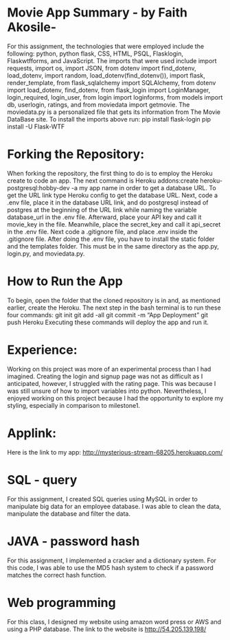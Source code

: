 # Movie App Summary - by Faith Akosile-
For this assignment, the technologies that were employed include the following: python, python flask, CSS, HTML, PSQL, Flasklogin, Flaskwtfforms,  and JavaScript. The imports that were used include import requests, import os, import JSON, from dotenv import find_dotenv, load_dotenv, import random, load_dotenv(find_dotenv()), import flask, render_template, from flask_sqlalchemy import SQLAlchemy, from dotenv import load_dotenv, find_dotenv, from flask_login import LoginManager, login_required, login_user, from login import loginforms, from models import db, userlogin, ratings, and from moviedata import getmovie. The moviedata.py is a personalized file that gets its information from The Movie DataBase site.
To install the imports above run:
pip install flask-login
pip install -U Flask-WTF

# Forking the Repository:
When forking the repository, the first thing to do is to employ the Heroku create to code an app. The next command is Heroku addons:create heroku-postgresql:hobby-dev -a my app name in order to get a database URL. To get the URL link type Heroku config to get the database URL. Next, code a .env file, place it in the database URL link, and do postgresql instead of postgres at the beginning of the URL link while naming the variable database_url in the .env file. Afterward, place your API key and call it movie_key in the file. Meanwhile, place the secret_key and call it api_secret in the .env file. Next code a .gitignore file, and place .env inside the .gitignore file. After doing the .env file, you have to install the static folder and the templates folder. This must be in the same directory as the app.py, login.py, and moviedata.py.

# How to Run the App
To begin, open the folder that the cloned repository is in and, as mentioned earlier, create the Heroku. The next step in the bash terminal is to run these four commands:
git init
git add -all
git commit -m “App Deployment”
git push Heroku
Executing these commands will deploy the app and run it.

# Experience:
Working on this project was more of an experimental process than I had imagined. Creating the login and signup page was not as difficult as I anticipated, however, I struggled with the rating page. This was because I was still unsure of how to import variables into python. Nevertheless, I enjoyed working on this project because I had the opportunity to explore my styling, especially in comparison to milestone1.
# Applink:
Here is the link to my app: http://mysterious-stream-68205.herokuapp.com/
# SQL - query
For this assignment, I created SQL queries using MySQL in order to manipulate big data for an employee database. I was able to clean the data, manipulate the database and filter the data.
# JAVA - password hash
For this assignment, I implemented a cracker and a dictionary system. For this code, I was able to use the MD5 hash system to check if a password matches the correct hash function.
# Web programming 
For this class, I designed my website using amazon word press or AWS and using a PHP database. The link to the website is http://54.205.139.198/

